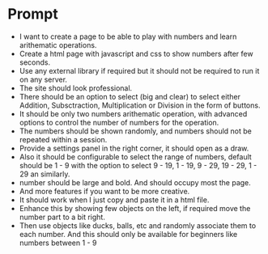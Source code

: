 # Prompt
- I want to create a page to be able to play with numbers and learn arithematic operations.
- Create a html page with javascript and css to show numbers after few seconds.
- Use any external library if required but it should not be required to run it on any server.
- The site should look professional.
- There should be an option to select (big and clear) to select either Addition, Subsctraction, Multiplication or Division in the form of buttons.
- It should be only two numbers arithematic operation, with advanced options to control the number of numbers for the operation.
- The numbers should be shown randomly, and numbers should not be repeated within a session.
- Provide a settings panel in the right corner, it should open as a draw.
- Also it should be configurable to select the range of numbers, default should be 1 - 9 with the option to select 9 - 19, 1 - 19, 9 - 29, 19 - 29, 1 - 29 an similarly.
- number should be large and bold. And should occupy most the page.
- And more features if you want to be more creative.
- It should work when I just copy and paste it in a html file.
- Enhance this by showing few objects on the left, if required move the number part to a bit right.
- Then use objects like ducks, balls, etc and randomly associate them to each number. And this should only be available for beginners like numbers between 1 - 9